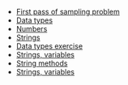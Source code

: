 
* [First pass of sampling
  problem](https://lisds.github.io/textbook/code-basics/first_pass_three_girls)
* [Data types](https://lisds.github.io/textbook/data-types/data_types)
* [Numbers](https://lisds.github.io/textbook/data-types/Numbers)
* [Strings](https://lisds.github.io/textbook/data-types/Strings)
* [Data types
  exercise](https://ds.lis.2i2c.cloud/hub/user-redirect/git-pull?repo=https%3A//github.com/lisds/data_types&subPath=data_types.ipynb)
* [Strings,
  variables](https://lisds.github.io/textbook/data-types/strings_and_variables)
* [String methods](https://lisds.github.io/textbook/data-types/String_Methods)
* [Strings,
  variables](https://ds.lis.2i2c.cloud/hub/user-redirect/git-pull?repo=https%3A//github.com/lisds/strings_vars&subPath=strings_vars.ipynb)
